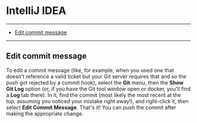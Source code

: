 # IntelliJ IDEA

---

* [Edit commit message](#46074d86-e681-44bc-9114-b7f4c43579c0)

---




<div id="46074d86-e681-44bc-9114-b7f4c43579c0">

## Edit commit message

</div>

To edit a commit message (like, for example, when you used one that doesn't reference a valid ticket but your Git
server requires that and so the push got rejected by a commit hook), select the **Git** menu, then the
**Show Git Log** option (or, if you have the Git tool window open or docker, you'll find a **Log** tab there).  In it,
find the commit (most likely the most recent at the top, assuming you noticed your mistake right away!), and
right-click it, then select **Edit Commit Message**.  That's it!  You can push the commit after making the appropriate
change.
